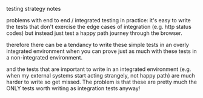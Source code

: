 testing strategy notes

problems with end to end / integrated testing in practice:
it's easy to write the tests that don't exercise the edge cases of integration (e.g. http status codes)
but instead just test a happy path journey through the browser.

therefore there can be a tendancy to write these simple tests in an overly integrated environment when you can prove just as much with these tests in a non-integrated environment.

and the tests that are important to write in an integrated environment (e.g. when my external systems start acting strangely, not happy path) are much harder to write so get missed. The problem is that these are pretty much the ONLY tests worth writing as integration tests anyway!
